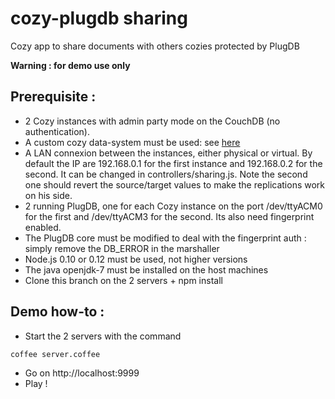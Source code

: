 # cozy-plugdb sharing
Cozy app to share documents with others cozies protected by PlugDB

**Warning : for demo use only**

## Prerequisite :
* 2 Cozy instances with admin party mode on the CouchDB (no authentication).
* A custom cozy data-system must be used: see [here](https://github.com/Gara64/cozy-data-system/tree/plugdb)
* A LAN connexion between the instances, either physical or virtual. By default the IP are 192.168.0.1 for the first instance and 192.168.0.2 for the second. It can be changed in controllers/sharing.js. Note the second one should revert the source/target values to make the replications work on his side.
* 2 running PlugDB, one for each Cozy instance on the port /dev/ttyACM0 for the first and /dev/ttyACM3 for the second. Its also need fingerprint enabled.
* The PlugDB core must be modified to deal with the fingerprint auth : simply remove the DB_ERROR in the marshaller
* Node.js 0.10 or 0.12 must be used, not higher versions
* The java openjdk-7 must be installed on the host machines
* Clone this branch on the 2 servers + npm install


## Demo how-to :
* Start the 2 servers with the command
```bash
coffee server.coffee
```
* Go on http://localhost:9999
* Play !
